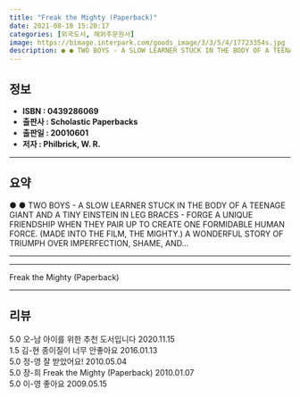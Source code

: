 ```yaml
---
title: "Freak the Mighty (Paperback)"
date: 2021-08-18 15:20:17
categories: [외국도서, 해외주문원서]
image: https://bimage.interpark.com/goods_image/3/3/5/4/17723354s.jpg
description: ● ● TWO BOYS - A SLOW LEARNER STUCK IN THE BODY OF A TEENAGE GIANT AND A TINY EINSTEIN IN LEG BRACES - FORGE A UNIQUE FRIENDSHIP WHEN THEY PAIR UP TO CREATE O
---
```


## **정보**

- **ISBN : 0439286069**
- **출판사 : Scholastic Paperbacks**
- **출판일 : 20010601**
- **저자 : Philbrick, W. R.**

------



## **요약**

●  ●  TWO BOYS - A SLOW LEARNER STUCK IN THE BODY OF A TEENAGE GIANT AND A TINY EINSTEIN IN LEG BRACES - FORGE A UNIQUE FRIENDSHIP WHEN THEY PAIR UP TO CREATE ONE FORMIDABLE HUMAN FORCE. (MADE INTO THE FILM, THE MIGHTY.)  A WONDERFUL STORY OF TRIUMPH OVER IMPERFECTION, SHAME, AND... 

------



------


Freak the Mighty (Paperback) 

------


## **리뷰** 

5.0 오-남 아이를 위한 추천 도서입니다 2020.11.15 <br/>1.5 김-현 종이질이 너무 안좋아요 2016.01.13 <br/>5.0 정-영 잘 받았어요! 2010.05.04 <br/>5.0 장-희 Freak the Mighty (Paperback)  2010.01.07 <br/>5.0 이-영 좋아요 2009.05.15 <br/>